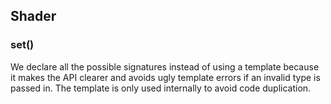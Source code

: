 ## Shader

### set()

We declare all the possible signatures instead of using a template because it makes the API clearer and avoids ugly template errors if an invalid type is passed in.
The template is only used internally to avoid code duplication.